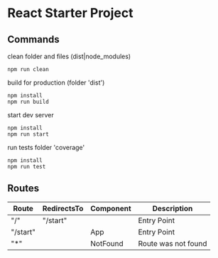 # React Starter Project

## Commands

clean folder and files (dist|node_modules)
```
npm run clean
```

build for production (folder 'dist')
```
npm install
npm run build
```

start dev server
```
npm install
npm run start
```

run tests folder 'coverage'
```
npm install
npm run test
```

## Routes

| Route    | RedirectsTo | Component | Description         |
|----------|-------------|-----------|---------------------|
| "/"      | "/start"    |           | Entry Point         |
| "/start" |             | App       | Entry Point         |
| "*"      |             | NotFound  | Route was not found |
